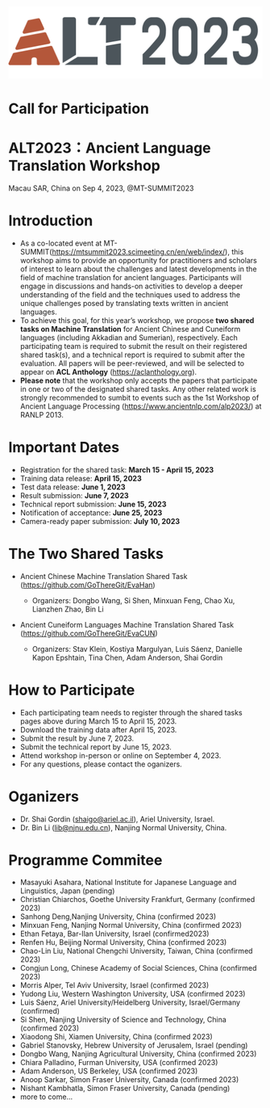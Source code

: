 <div align='center'>
<img src = 'https://github.com/GoThereGit/ALT/blob/main/ALT1.png'>
</div>

# Call for Participation

# ALT2023：Ancient Language Translation Workshop
Macau SAR, China on Sep 4, 2023, @MT-SUMMIT2023

# Introduction
* As a co-located event at MT-SUMMIT(https://mtsummit2023.scimeeting.cn/en/web/index/), this workshop aims to provide an opportunity for practitioners and scholars of interest to learn about the challenges and latest developments in the field of machine translation for ancient languages. Participants will engage in discussions and hands-on activities to develop a deeper understanding of the field and the techniques used to address the unique challenges posed by translating texts written in ancient languages. 
* To achieve this goal, for this year’s workshop, we propose **two shared tasks on Machine Translation** for Ancient Chinese and Cuneiform languages (including Akkadian and Sumerian), respectively. Each participating team is required to submit the result on their registered shared task(s), and a technical report is required to submit after the evaluation. All papers will be peer-reviewed, and will be selected to appear on **ACL Anthology** (https://aclanthology.org). 
* **Please note** that the workshop only accepts the papers that participate in one or two of the designated shared tasks. Any other related work is strongly recommended to sumbit to events such as the 1st Workshop of Ancient Language Processing (https://www.ancientnlp.com/alp2023/) at RANLP 2013.  

# Important Dates
*	Registration for the shared task: **March 15 - April 15, 2023**
*	Training data release: **April 15, 2023**
* Test data release: **June 1, 2023**
* Result submission: **June 7, 2023**
*	Technical report submission: **June 15, 2023**
*	Notification of acceptance: **June 25, 2023**
*	Camera-ready paper submission:  **July 10, 2023**

# The Two Shared Tasks
- Ancient Chinese Machine Translation Shared Task (https://github.com/GoThereGit/EvaHan)
  - Organizers: Dongbo Wang, Si Shen, Minxuan Feng, Chao Xu, Lianzhen Zhao, Bin Li

- Ancient Cuneiform Languages Machine Translation Shared Task (https://github.com/GoThereGit/EvaCUN) 
  - Organizers: Stav Klein, Kostiya Margulyan, Luis Sáenz, Danielle Kapon Epshtain, Tina Chen, Adam Anderson, Shai Gordin

# How to Participate
* Each participating team needs to register through the shared tasks pages above during March 15 to April 15, 2023.
* Download the training data after April 15, 2023.
* Submit the result by June 7, 2023.
* Submit the technical report by June 15, 2023.
* Attend workshop in-person or online on September 4, 2023.
* For any questions, please contact the oganizers.

# Oganizers
* Dr. Shai Gordin (shaigo@ariel.ac.il), Ariel University, Israel.
* Dr. Bin Li (lib@njnu.edu.cn), Nanjing Normal University, China.

# Programme Commitee
* Masayuki Asahara, National Institute for Japanese Language and Linguistics, Japan (pending)
* Christian Chiarchos, Goethe University Frankfurt, Germany (confirmed 2023)
* Sanhong Deng,Nanjing University, China (confirmed 2023)
* Minxuan Feng, Nanjing Normal University,  China (confirmed 2023)
* Ethan Fetaya, Bar-Ilan University, Israel (confirmed2023)
* Renfen Hu, Beijing Normal University,  China (confirmed 2023)
* Chao-Lin Liu, National Chengchi University, Taiwan, China (confirmed 2023)
* Congjun Long, Chinese Academy of Social Sciences, China (confirmed 2023)
* Morris Alper, Tel Aviv University, Israel (confirmed 2023)
* Yudong Liu, Western Washington University, USA (confirmed 2023)
* Luis Sáenz, Ariel University/Heidelberg University, Israel/Germany (confirmed)
* Si Shen,  Nanjing University of Science and Technology, China (confirmed 2023)
* Xiaodong Shi, Xiamen University, China (confirmed 2023)
* Gabriel Stanovsky, Hebrew University of Jerusalem, Israel (pending)
* Dongbo Wang, Nanjing Agricultural University, China (confirmed 2023)
* Chiara Palladino, Furman University, USA (confirmed 2023)
* Adam Anderson, US Berkeley, USA (confirmed 2023)
* Anoop Sarkar, Simon Fraser University, Canada (confirmed 2023)
* Nishant Kambhatla, Simon Fraser University, Canada (pending)
* more to come...



